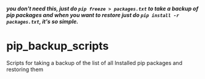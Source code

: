 ##### you don't need this, just do `pip freeze > packages.txt` to take a backup of pip packages and when you want to restore just do `pip install -r packages.txt`, it's so simple.

# pip_backup_scripts
Scripts for taking a backup of the list of all Installed pip packages and restoring them

